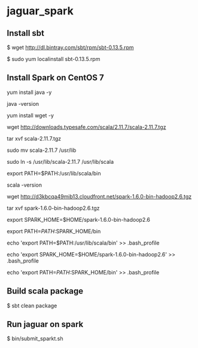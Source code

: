 # jaguar_spark

## Install sbt

$ wget http://dl.bintray.com/sbt/rpm/sbt-0.13.5.rpm

$ sudo yum localinstall sbt-0.13.5.rpm

## Install Spark on CentOS 7
yum install java -y

java -version

yum install wget -y

wget http://downloads.typesafe.com/scala/2.11.7/scala-2.11.7.tgz

tar xvf scala-2.11.7.tgz

sudo mv scala-2.11.7 /usr/lib

sudo ln -s /usr/lib/scala-2.11.7 /usr/lib/scala

export PATH=$PATH:/usr/lib/scala/bin

scala -version

wget http://d3kbcqa49mib13.cloudfront.net/spark-1.6.0-bin-hadoop2.6.tgz

tar xvf spark-1.6.0-bin-hadoop2.6.tgz

export SPARK_HOME=$HOME/spark-1.6.0-bin-hadoop2.6

export PATH=$PATH:$SPARK_HOME/bin

echo 'export PATH=$PATH:/usr/lib/scala/bin' >> .bash_profile

echo 'export SPARK_HOME=$HOME/spark-1.6.0-bin-hadoop2.6' >> .bash_profile

echo 'export PATH=$PATH:$SPARK_HOME/bin' >> .bash_profile

## Build scala package
$ sbt clean package

## Run jaguar on spark
$ bin/submit_sparkt.sh
